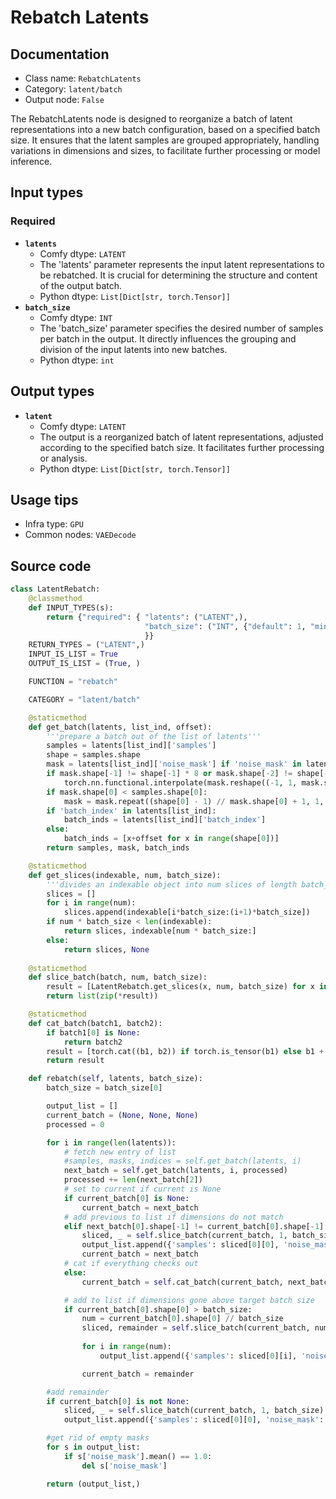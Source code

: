 # Rebatch Latents
## Documentation
- Class name: `RebatchLatents`
- Category: `latent/batch`
- Output node: `False`

The RebatchLatents node is designed to reorganize a batch of latent representations into a new batch configuration, based on a specified batch size. It ensures that the latent samples are grouped appropriately, handling variations in dimensions and sizes, to facilitate further processing or model inference.
## Input types
### Required
- **`latents`**
    - Comfy dtype: `LATENT`
    - The 'latents' parameter represents the input latent representations to be rebatched. It is crucial for determining the structure and content of the output batch.
    - Python dtype: `List[Dict[str, torch.Tensor]]`
- **`batch_size`**
    - Comfy dtype: `INT`
    - The 'batch_size' parameter specifies the desired number of samples per batch in the output. It directly influences the grouping and division of the input latents into new batches.
    - Python dtype: `int`
## Output types
- **`latent`**
    - Comfy dtype: `LATENT`
    - The output is a reorganized batch of latent representations, adjusted according to the specified batch size. It facilitates further processing or analysis.
    - Python dtype: `List[Dict[str, torch.Tensor]]`
## Usage tips
- Infra type: `GPU`
- Common nodes: `VAEDecode`


## Source code
```python
class LatentRebatch:
    @classmethod
    def INPUT_TYPES(s):
        return {"required": { "latents": ("LATENT",),
                              "batch_size": ("INT", {"default": 1, "min": 1, "max": 4096}),
                              }}
    RETURN_TYPES = ("LATENT",)
    INPUT_IS_LIST = True
    OUTPUT_IS_LIST = (True, )

    FUNCTION = "rebatch"

    CATEGORY = "latent/batch"

    @staticmethod
    def get_batch(latents, list_ind, offset):
        '''prepare a batch out of the list of latents'''
        samples = latents[list_ind]['samples']
        shape = samples.shape
        mask = latents[list_ind]['noise_mask'] if 'noise_mask' in latents[list_ind] else torch.ones((shape[0], 1, shape[2]*8, shape[3]*8), device='cpu')
        if mask.shape[-1] != shape[-1] * 8 or mask.shape[-2] != shape[-2]:
            torch.nn.functional.interpolate(mask.reshape((-1, 1, mask.shape[-2], mask.shape[-1])), size=(shape[-2]*8, shape[-1]*8), mode="bilinear")
        if mask.shape[0] < samples.shape[0]:
            mask = mask.repeat((shape[0] - 1) // mask.shape[0] + 1, 1, 1, 1)[:shape[0]]
        if 'batch_index' in latents[list_ind]:
            batch_inds = latents[list_ind]['batch_index']
        else:
            batch_inds = [x+offset for x in range(shape[0])]
        return samples, mask, batch_inds

    @staticmethod
    def get_slices(indexable, num, batch_size):
        '''divides an indexable object into num slices of length batch_size, and a remainder'''
        slices = []
        for i in range(num):
            slices.append(indexable[i*batch_size:(i+1)*batch_size])
        if num * batch_size < len(indexable):
            return slices, indexable[num * batch_size:]
        else:
            return slices, None
    
    @staticmethod
    def slice_batch(batch, num, batch_size):
        result = [LatentRebatch.get_slices(x, num, batch_size) for x in batch]
        return list(zip(*result))

    @staticmethod
    def cat_batch(batch1, batch2):
        if batch1[0] is None:
            return batch2
        result = [torch.cat((b1, b2)) if torch.is_tensor(b1) else b1 + b2 for b1, b2 in zip(batch1, batch2)]
        return result

    def rebatch(self, latents, batch_size):
        batch_size = batch_size[0]

        output_list = []
        current_batch = (None, None, None)
        processed = 0

        for i in range(len(latents)):
            # fetch new entry of list
            #samples, masks, indices = self.get_batch(latents, i)
            next_batch = self.get_batch(latents, i, processed)
            processed += len(next_batch[2])
            # set to current if current is None
            if current_batch[0] is None:
                current_batch = next_batch
            # add previous to list if dimensions do not match
            elif next_batch[0].shape[-1] != current_batch[0].shape[-1] or next_batch[0].shape[-2] != current_batch[0].shape[-2]:
                sliced, _ = self.slice_batch(current_batch, 1, batch_size)
                output_list.append({'samples': sliced[0][0], 'noise_mask': sliced[1][0], 'batch_index': sliced[2][0]})
                current_batch = next_batch
            # cat if everything checks out
            else:
                current_batch = self.cat_batch(current_batch, next_batch)

            # add to list if dimensions gone above target batch size
            if current_batch[0].shape[0] > batch_size:
                num = current_batch[0].shape[0] // batch_size
                sliced, remainder = self.slice_batch(current_batch, num, batch_size)
                
                for i in range(num):
                    output_list.append({'samples': sliced[0][i], 'noise_mask': sliced[1][i], 'batch_index': sliced[2][i]})

                current_batch = remainder

        #add remainder
        if current_batch[0] is not None:
            sliced, _ = self.slice_batch(current_batch, 1, batch_size)
            output_list.append({'samples': sliced[0][0], 'noise_mask': sliced[1][0], 'batch_index': sliced[2][0]})

        #get rid of empty masks
        for s in output_list:
            if s['noise_mask'].mean() == 1.0:
                del s['noise_mask']

        return (output_list,)

```
